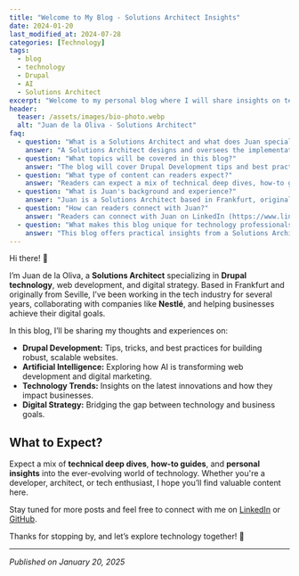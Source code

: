 ```yaml
---
title: "Welcome to My Blog - Solutions Architect Insights"
date: 2024-01-20
last_modified_at: 2024-07-28
categories: [Technology]
tags: 
  - blog
  - technology
  - Drupal
  - AI
  - Solutions Architect
excerpt: "Welcome to my personal blog where I will share insights on technology, Drupal, AI, and more. Join me as I explore the latest trends in web development and digital strategy."
header:
  teaser: /assets/images/bio-photo.webp
  alt: "Juan de la Oliva - Solutions Architect"
faq:
  - question: "What is a Solutions Architect and what does Juan specialize in?"
    answer: "A Solutions Architect designs and oversees the implementation of technology solutions. Juan specializes in Drupal technology, web development, and digital strategy, helping businesses achieve their digital goals."
  - question: "What topics will be covered in this blog?"
    answer: "The blog will cover Drupal Development tips and best practices, Artificial Intelligence and its impact on web development, Technology Trends and innovations, and Digital Strategy to bridge technology and business goals."
  - question: "What type of content can readers expect?"
    answer: "Readers can expect a mix of technical deep dives, how-to guides, and personal insights into the evolving world of technology, suitable for developers, architects, and tech enthusiasts."
  - question: "What is Juan's background and experience?"
    answer: "Juan is a Solutions Architect based in Frankfurt, originally from Seville, with several years of experience in the tech industry, including collaborations with companies like Nestlé."
  - question: "How can readers connect with Juan?"
    answer: "Readers can connect with Juan on LinkedIn (https://www.linkedin.com/in/juan-de-la-oliva-aguilar-6324961a2/) or GitHub (https://github.com/juandelaoliva) for professional networking and collaboration."
  - question: "What makes this blog unique for technology professionals?"
    answer: "This blog offers practical insights from a Solutions Architect's perspective, combining technical expertise with business strategy, focusing on real-world applications of technology in enterprise environments."
---
```



Hi there! 👋 

I’m Juan de la Oliva, a **Solutions Architect** specializing in **Drupal technology**, web development, and digital strategy. Based in Frankfurt and originally from Seville, I’ve been working in the tech industry for several years, collaborating with companies like **Nestlé**, and helping businesses achieve their digital goals.

In this blog, I’ll be sharing my thoughts and experiences on:

- **Drupal Development:** Tips, tricks, and best practices for building robust, scalable websites.
- **Artificial Intelligence:** Exploring how AI is transforming web development and digital marketing.
- **Technology Trends:** Insights on the latest innovations and how they impact businesses.
- **Digital Strategy:** Bridging the gap between technology and business goals.

## What to Expect?

Expect a mix of **technical deep dives**, **how-to guides**, and **personal insights** into the ever-evolving world of technology. Whether you're a developer, architect, or tech enthusiast, I hope you’ll find valuable content here.

Stay tuned for more posts and feel free to connect with me on [LinkedIn](https://www.linkedin.com/in/juan-de-la-oliva-aguilar-6324961a2/) or [GitHub](https://github.com/juandelaoliva).

Thanks for stopping by, and let’s explore technology together! 🚀

---

*Published on January 20, 2025*
